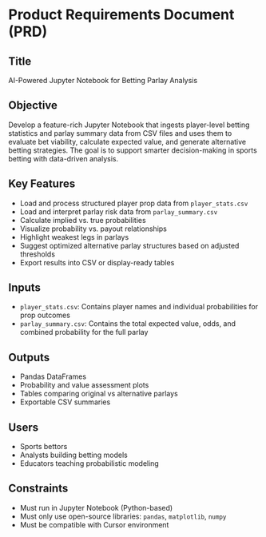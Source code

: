 # Product Requirements Document (PRD)

## Title
AI-Powered Jupyter Notebook for Betting Parlay Analysis

## Objective
Develop a feature-rich Jupyter Notebook that ingests player-level betting statistics and parlay summary data from CSV files and uses them to evaluate bet viability, calculate expected value, and generate alternative betting strategies. The goal is to support smarter decision-making in sports betting with data-driven analysis.

## Key Features
- Load and process structured player prop data from `player_stats.csv`
- Load and interpret parlay risk data from `parlay_summary.csv`
- Calculate implied vs. true probabilities
- Visualize probability vs. payout relationships
- Highlight weakest legs in parlays
- Suggest optimized alternative parlay structures based on adjusted thresholds
- Export results into CSV or display-ready tables

## Inputs
- `player_stats.csv`: Contains player names and individual probabilities for prop outcomes
- `parlay_summary.csv`: Contains the total expected value, odds, and combined probability for the full parlay

## Outputs
- Pandas DataFrames
- Probability and value assessment plots
- Tables comparing original vs alternative parlays
- Exportable CSV summaries

## Users
- Sports bettors
- Analysts building betting models
- Educators teaching probabilistic modeling

## Constraints
- Must run in Jupyter Notebook (Python-based)
- Must only use open-source libraries: `pandas`, `matplotlib`, `numpy`
- Must be compatible with Cursor environment
